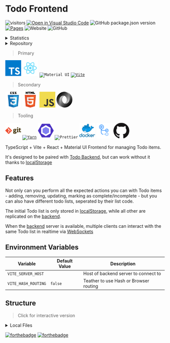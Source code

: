 [backend]: ../../../../Todo-Backend
[localStorage]: https://developer.mozilla.org/en-US/docs/Web/API/Window/localStorage
[WebSockets]: https://developer.mozilla.org/en-US/docs/Web/API/WebSockets_API
[graph]: ./graph.svg?raw=1

# Todo Frontend

![visitors](https://visitor-badge.glitch.me/badge?page_id=RascalTwo.Todo-Frontend)
[![Open in Visual Studio Code](https://open.vscode.dev/badges/open-in-vscode.svg)](https://open.vscode.dev/RascalTwo/Todo-Frontend)
![GitHub package.json version](https://img.shields.io/github/package-json/v/RascalTwo/Todo-Frontend)
[![Pages](https://github.com/RascalTwo/Todo-Frontend/actions/workflows/main.yml/badge.svg?event=workflow_dispatch)](https://rascaltwo.github.io/Todo-Frontend)
![Website](https://img.shields.io/website?url=https%3A%2F%2Frascaltwo.github.io%2FTodo-Frontend%2F)
![GitHub](https://img.shields.io/github/license/RascalTwo/Todo-Frontend)

<details>
  <summary>Statistics</summary>

  ![GitHub language count](https://img.shields.io/github/languages/count/RascalTwo/Todo-Frontend)
  ![GitHub top language](https://img.shields.io/github/languages/top/RascalTwo/Todo-Frontend)
  ![GitHub code size in bytes](https://img.shields.io/github/languages/code-size/RascalTwo/Todo-Frontend)
  ![Lines of code](https://img.shields.io/tokei/lines/github/RascalTwo/Todo-Frontend)
</details>

<details>
  <summary>Repository</summary>

  ![GitHub issues](https://img.shields.io/github/issues/RascalTwo/Todo-Frontend)
  ![GitHub closed issues](https://img.shields.io/github/issues-closed/RascalTwo/Todo-Frontend)
  ![GitHub pull requests](https://img.shields.io/github/issues-pr/RascalTwo/Todo-Frontend)
  ![GitHub closed pull requests](https://img.shields.io/github/issues-pr-closed/RascalTwo/Todo-Frontend)
  ![GitHub last commit](https://img.shields.io/github/last-commit/RascalTwo/Todo-Frontend)
</details>

> Primary

<code><a href="../tsconfig.json"><img alt="TypeScript" title="TypeScript" src="https://raw.githubusercontent.com/github/explore/main/topics/typescript/typescript.png" width="50" /></a></code>
<code><img alt="React" title="React" src="https://raw.githubusercontent.com/github/explore/main/topics/react/react.png" width="50" /></code>
<code><img alt="Material UI" title="Material UI" src="https://material-ui.com/static/logo.svg" width="50" /></code>
<code><a href="../vite.config.ts"><img alt="Vite" title="Vite" src="https://vitejs.dev/logo.svg" width="50" /></a></code>

> Secondary

<code><img alt="CSS" title="CSS" src="https://raw.githubusercontent.com/github/explore/main/topics/css/css.png" width="50" /></code>
<code><img alt="HTML" title="HTML" src="https://raw.githubusercontent.com/github/explore/main/topics/html/html.png" width="50" /></code>
<code><img alt="JavaScript" title="JavaScript" src="https://raw.githubusercontent.com/github/explore/main/topics/javascript/javascript.png" width="50" /></code>
<code><img alt="JSON" title="JSON" src="https://raw.githubusercontent.com/github/explore/main/topics/json/json.png" width="50" /></code>

> Tooling

<code><img alt="Git" title="Git" src="https://raw.githubusercontent.com/github/explore/main/topics/git/git.png" width="50" /></code>
<code><a href="../package.json"><img alt="Yarn" title="Yarn" src="https://avatars.githubusercontent.com/u/22247014" width="50" /></a></code>
<code><a href="../.eslintrc"><img alt="ESLint" title="ESLint" src="https://raw.githubusercontent.com/github/explore/main/topics/eslint/eslint.png" width="50" /></a></code>
<code><img alt="Prettier" title="Prettier" src="https://prettier.io/icon.png" width="50" /></a></code>
<code><a href="../Dockerfile.dev"><img alt="Docker" title="Docker" src="https://raw.githubusercontent.com/github/explore/main/topics/docker/docker.png" width="50" /></a></code>
<code><a href="../.github/workflows/main.yml"><img alt="GitHub Actions" title="GitHub Actions" src="https://raw.githubusercontent.com/github/explore/main/topics/actions/actions.png" width="50" /></a></code>
<code><img alt="GitHub" title="GitHub" src="https://raw.githubusercontent.com/github/explore/main/topics/github/github.png" width="50" /></code>

TypeScript + Vite + React + Material UI Frontend for managing Todo items.

It's designed to be paired with [Todo Backend][backend], but can work without it thanks to [localStorage]

## Features

Not only can you perform all the expected actions you can with Todo items - adding, removing, updating, marking as complete/incomplete - but you can also have different todo lists, seperated by their list code.

The initial Todo list is only stored in [localStorage], while all other are replicated on the [backend].

When the [backend] server is available, multiple clients can interact with the same Todo list in realtime via [WebSockets]

## Environment Variables

| Variable            | Default Value | Description |
| -                   | -             | -           |
| `VITE_SERVER_HOST`  |               | Host of backend server to connect to |
| `VITE_HASH_ROUTING` | `false`       | Teather to use Hash or Browser routing |

## Structure

> Click for interactive version

<details>
  <summary>Local Files</summary>

  [![][graph]][graph]
</details>

[![forthebadge](https://forthebadge.com/images/badges/built-with-love.svg)](https://forthebadge.com)
[![forthebadge](https://forthebadge.com/images/badges/uses-badges.svg)](https://forthebadge.com)